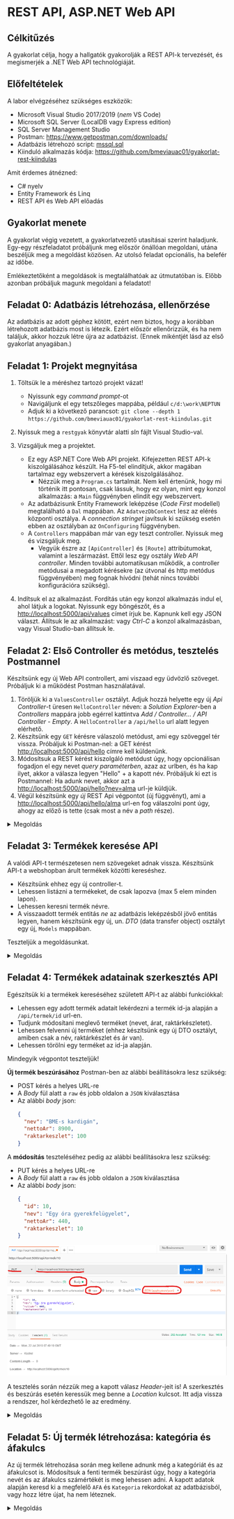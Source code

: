 # REST API, ASP.NET Web API

## Célkitűzés

A gyakorlat célja, hogy a hallgatók gyakorolják a REST API-k tervezését, és megismerjék a .NET Web API technológiáját.

## Előfeltételek

A labor elvégzéséhez szükséges eszközök:

- Microsoft Visual Studio 2017/2019 (_nem_ VS Code)
- Microsoft SQL Server (LocalDB vagy Express edition)
- SQL Server Management Studio
- Postman: <https://www.getpostman.com/downloads/>
- Adatbázis létrehozó script: [mssql.sql](https://raw.githubusercontent.com/bmeviauac01/gyakorlatok/master/mssql.sql)
- Kiinduló alkalmazás kódja: <https://github.com/bmeviauac01/gyakorlat-rest-kiindulas>

Amit érdemes átnézned:

- C# nyelv
- Entity Framework és Linq
- REST API és Web API előadás

## Gyakorlat menete

A gyakorlat végig vezetett, a gyakorlatvezető utasításai szerint haladjunk. Egy-egy részfeladatot próbáljunk meg először önállóan megoldani, utána beszéljük meg a megoldást közösen. Az utolsó feladat opcionális, ha belefér az időbe.

Emlékeztetőként a megoldások is megtalálhatóak az útmutatóban is. Előbb azonban próbáljuk magunk megoldani a feladatot!

## Feladat 0: Adatbázis létrehozása, ellenőrzése

Az adatbázis az adott géphez kötött, ezért nem biztos, hogy a korábban létrehozott adatbázis most is létezik. Ezért először ellenőrizzük, és ha nem találjuk, akkor hozzuk létre újra az adatbázist. (Ennek mikéntjét lásd az első gyakorlat anyagában.)

## Feladat 1: Projekt megnyitása

1. Töltsük le a méréshez tartozó projekt vázat!

   - Nyissunk egy _command prompt_-ot
   - Navigáljunk el egy tetszőleges mappába, például `c/d:\work\NEPTUN`
   - Adjuk ki a következő parancsot: `git clone --depth 1 https://github.com/bmeviauac01/gyakorlat-rest-kiindulas.git`

1. Nyissuk meg a `restgyak` könyvtár alatti _sln_ fájlt Visual Studio-val.

1. Vizsgáljuk meg a projektet.

   - Ez egy ASP.NET Core Web API projekt. Kifejezetten REST API-k kiszolgálásához készült. Ha F5-tel elindítjuk, akkor magában tartalmaz egy webszervert a kérések kiszolgálásához.
     - Nézzük meg a `Program.cs` tartalmát. Nem kell értenünk, hogy mi történik itt pontosan, csak lássuk, hogy ez olyan, mint egy konzol alkalmazás: a `Main` függvényben elindít egy webszervert.
   - Az adatbázisunk Entity Framework leképzése (_Code First_ modellel) megtalálható a `Dal` mappában. Az `AdatvezDbContext` lesz az elérés központi osztálya. A _connection stringet_ javítsuk ki szükség esetén ebben az osztályban az `OnConfiguring` függvényben.
   - A `Controllers` mappában már van egy teszt controller. Nyissuk meg és vizsgáljuk meg.
     - Vegyük észre az `[ApiController]` és `[Route]` attribútumokat, valamint a leszármazást. Ettől lesz egy osztály _Web API controller_. Minden további automatikusan működik, a controller metódusai a megadott kérésekre (az útvonal és http metódus függvényében) meg fognak hívódni (tehát nincs további konfigurációra szükség).

1. Indítsuk el az alkalmazást. Fordítás után egy konzol alkalmazás indul el, ahol látjuk a logokat. Nyissunk egy böngészőt, és a <http://localhost:5000/api/values> címet írjuk be. Kapnunk kell egy JSON választ. Állítsuk le az alkalmazást: vagy _Ctrl-C_ a konzol alkalmazásban, vagy Visual Studio-ban állítsuk le.

## Feladat 2: Első Controller és metódus, tesztelés Postmannel

Készítsünk egy új Web API controllert, ami viszaad egy üdvözlő szöveget. Próbáljuk ki a működést Postman használatával.

1. Töröljük ki a `ValuesController` osztályt. Adjuk hozzá helyette egy új _Api Controller_-t üresen `HelloController` néven: a _Solution Explorer_-ben a _Controllers_ mappára jobb egérrel kattintva _Add / Controller... / API Controller - Empty_. A `HelloController` a `/api/hello` url alatt legyen elérhető.
1. Készítsünk egy `GET` kérésre válaszoló metódust, ami egy szöveggel tér vissza. Próbáljuk ki Postman-nel: a GET kérést <http://localhost:5000/api/hello> címre kell küldenünk.
1. Módosítsuk a REST kérést kiszolgáló metódust úgy, hogy opcionálisan fogadjon el egy nevet _query paraméterben_, azaz az urlben, és ha kap ilyet, akkor a válasza legyen "Hello" + a kapott név. Próbáljuk ki ezt is Postmannel: Ha adunk nevet, akkor azt a <http://localhost:5000/api/hello?nev=alma> url-je küldjük.
1. Végül készítsünk egy _új_ REST Api végpontot (új függvényt), ami a <http://localhost:5000/api/hello/alma> url-en fog válaszolni pont úgy, ahogy az előző is tette (csak most a név a _path_ része).

<details><summary markdown="span">Megoldás</summary>

```csharp
[Route("api/hello")]
[ApiController]
public class HelloController : ControllerBase
{
    // 2. alfeladat
    //[HttpGet]
    //public ActionResult<string> Hello()
    //{
    //    return "Hello név nélküli!";
    //}

    // 3. alfeladat
    [HttpGet]
    public ActionResult<string> Hello([FromQuery] string nev)
    {
        if(string.IsNullOrEmpty(nev))
            return "Hello név nélküli!";
        else
            return "Hello " + nev;
    }

    // 4. alfeladat
    [HttpGet]
    [Route("{nev}")] // a route-ban a {} közötti név meg kell egyezzen a paraméter nevével
    public ActionResult<string> Szia(string nev)
    {
        return "Szia " + nev;
    }
}
```

Foglaljuk össze, mi kell ahhoz, hogy egy WebAPI végpontot készítsünk:

- Leszármazni a `ControllerBase`-ből és az `[ApiController]` attribútumot rátenni az osztályra.
- Megadni a route-ot, akár az osztályon, akár a metóduson (vagy mindkettőn) a `[Route]` attribútummal.
- Megfelelő formájú metódust készíteni (pl. visszatérési érték, paraméterek).
- Megadni, milyen http kérésre válaszol a végpont a megfelelő `[Http*]` attribútummal.

</details>

## Feladat 3: Termékek keresése API

A valódi API-t természetesen nem szövegeket adnak vissza. Készítsünk API-t a webshopban árult termékek közötti kereséshez.

- Készítsünk ehhez egy új controller-t.
- Lehessen listázni a termékeket, de csak lapozva (max 5 elem minden lapon).
- Lehessen keresni termék névre.
- A visszaadott termék entitás _ne_ az adatbázis leképzésből jövő entitás legyen, hanem készítsünk egy új, un. _DTO_ (data transfer object) osztályt egy új, `Models` mappában.

Teszteljük a megoldásunkat.

<details><summary markdown="span">Megoldás</summary>

```csharp
// *********************************
// Models/Termek.cs

namespace restgyak.Models
{
    public class Termek
    {
        public Termek(int id, string nev, double? nettoAr, int? raktarkeszlet)
        {
            Id = id;
            Nev = nev;
            NettoAr = nettoAr;
            Raktarkeszlet = raktarkeszlet;
        }

        // Csak a lenyeges tulajdonsagokat tartalmazza, pl. az adatbazis kulso kulcsokat nem.
        // Ertekadas csak a konstruktoron keresztul lehetseges, ezzel jelezve, hogy a peldany
        // egy pillanatkep alapjan jon letre, es nem modosithato.

        public int Id { get; private set; }
        public string Nev { get; private set; }
        public double? NettoAr { get; private set; }
        public int? Raktarkeszlet { get; private set; }
    }
}



// *********************************
// Controllers/TermekController.cs

using System.Linq;
using Microsoft.AspNetCore.Mvc;

namespace restgyak.Controllers
{
    [Route("api/termek")] // adjunk meg explicit urlt inkabb
    [ApiController]
    public class TermekController : ControllerBase
    {
        private readonly Dal.AdatvezDbContext dbContext;

        // Az adatbazist igy kaphatjuk meg. A kornyezet adja a Dependency Injection szolgaltatast.
        // A DbContext automatikusan megszunik, amikor a controller megszunik: a lekerdezes vegen.
        public TermekController(Dal.AdatvezDbContext dbContext)
        {
            this.dbContext = dbContext;
        }

        [HttpGet]
        public ActionResult<Models.Termek[]> List([FromQuery] string search = null, [FromQuery] int from = 0)
        {
            IQueryable<Dal.Termek> szurtLista;

            if (string.IsNullOrEmpty(search)) // ha nincs nev alapu kereses, az osszes termek
                szurtLista = dbContext.Termek;
            else // nev alapjan kereses
                szurtLista = dbContext.Termek.Where(dbTermek => dbTermek.Nev.Contains(search));

            return szurtLista
                    .Skip(from) // lapozashoz: hanyadik termektol kezdve
                    .Take(5) // egy lapon max 5 termek
                    .Select(dbTermek => new Models.Termek(dbTermek.Id, dbTermek.Nev, dbTermek.NettoAr, dbTermek.Raktarkeszlet)) // adatbazis entitas -> DTO
                    .ToArray(); // a fenti IQueryable kiertekelesesen kieroltetese, kulonben hibara futnank
        }
    }
}
```

Vegyük észre, hogy a JSON sorosítással nem kellett foglalkoznunk. Az API csak entitást ad vissza. A sorosításról automatikusan gondoskodik a keretrendszer.

Lapozást azért érdemes beiktatni, hogy korlátozzuk a visszaadott választ (ahogy a felhasználói felületeken is szokás lapozni). Erre tipikus megoldás ez a "-tól" jellegű megoldás.

A metódus eredménye a `ToArray`-t megelőzően egy `IQueryable`. Emlékezzünk arra, hogy az `IQueryable` nem tartalmazza az eredményt, az csak egy leíró. Ha nem lenne a végén `ToArray`, akkor hibára futna az alkalmazás, mert amikor a JSON sorosítás elkezdené iterálni a gyűjteményt, már egy megszűnt adatbázis kapcsolaton próbálna dolgozni. A WebAPI végpontokból soha ne adjunk emiatt `IQueryable` vagy `IEnumerable` visszatérési értéket!

</details>

## Feladat 4: Termékek adatainak szerkesztés API

Egészítsük ki a termékek kereséséhez született API-t az alábbi funkciókkal:

- Lehessen egy adott termék adatait lekérdezni a termék id-ja alapján a `/api/termek/id` url-en.
- Tudjunk módosítani meglevő terméket (nevet, árat, raktárkészletet).
- Lehessen felvenni új terméket (ehhez készítsünk egy új DTO osztályt, amiben csak a név, raktárkészlet és ár van).
- Lehessen törölni egy terméket az id-ja alapján.

Mindegyik végpontot teszteljük!

**Új termék beszúrásához** Postman-ben az alábbi beállításokra lesz szükség:

- POST kérés a helyes URL-re
- A _Body_ fül alatt a `raw` és jobb oldalon a `JSON` kiválasztása
- Az alábbi _body_ json:
  ```json
  {
    "nev": "BME-s kardigán",
    "nettoAr": 8900,
    "raktarkeszlet": 100
  }
  ```

A **módosítás** teszteléséhez pedig az alábbi beállításokra lesz szükség:

- PUT kérés a helyes URL-re
- A _Body_ fül alatt a `raw` és jobb oldalon a `JSON` kiválasztása
- Az alábbi _body_ json:
  ```json
  {
    "id": 10,
    "nev": "Egy óra gyerekfelügyelet",
    "nettoAr": 440,
    "raktarkeszlet": 10
  }
  ```

![Postman PUT kérés](images/postman-put-query.png)

A tesztelés során nézzük meg a kapott válasz _Header_-jeit is! A szerkesztés és beszúrás esetén keressük meg benne a _Location_ kulcsot. Itt adja vissza a rendszer, hol kérdezhető le az eredmény.

<details><summary markdown="span">Megoldás</summary>

```csharp
// *********************************
// Models/UjTermek.cs

namespace restgyak.Models
{
    public class UjTermek
    {
        public UjTermek(string nev, double? nettoAr, int? raktarkeszlet)
        {
            Nev = nev;
            NettoAr = nettoAr;
            Raktarkeszlet = raktarkeszlet;
        }

        public string Nev { get; private set; }
        public double? NettoAr { get; private set; }
        public int? Raktarkeszlet { get; private set; }
    }
}



// *********************************
// Models/TermekController.cs
namespace restgyak.Controllers
{
    [Route("api/termek")] // adjunk meg explicit urlt inkabb
    [ApiController]
    public class TermekController : ControllerBase
    {
        // ...

        // GET api/termek/id
        [HttpGet]
        [Route("{id}")]
        public ActionResult<Models.Termek> Get(int id)
        {
            var dbTermek = dbContext.Termek.SingleOrDefault(t => t.Id == id);

            if (dbTermek == null)
                return NotFound(); // helyes http valasz, ha nem talalhato a keresett elem
            else
                return new Models.Termek(dbTermek.Id, dbTermek.Nev, dbTermek.NettoAr, dbTermek.Raktarkeszlet); // siker eseten visszaadjuk az adatot magat
        }

        // PUT api/termek/id
        [HttpPut]
        [Route("{id}")]
        public ActionResult Modify([FromBody] Models.Termek valtozas)
        {
            var dbTermek = dbContext.Termek.SingleOrDefault(t => t.Id == valtozas.Id);

            if (dbTermek == null)
                return NotFound();

            // modositasok elvegzese
            dbTermek.Nev = valtozas.Nev;
            dbTermek.NettoAr = valtozas.NettoAr;
            dbTermek.Raktarkeszlet = valtozas.Raktarkeszlet;

            // mentes az adatbazisban
            dbContext.SaveChanges();

            return AcceptedAtAction(nameof(Get)); // 202 Accepted valasz
        }

        // POST api/termek
        [HttpPost]
        public ActionResult Create([FromBody] Models.UjTermek uj)
        {
            var dbTermek = new Dal.Termek()
            {
                Nev = uj.Nev,
                NettoAr = uj.NettoAr,
                Raktarkeszlet = uj.Raktarkeszlet,
                KategoriaId = 1, // nem szep, ideiglenes megoldas
                Afaid = 1 // nem szep, ideiglenes megoldas
            };

            // mentes az adatbazisba
            dbContext.Termek.Add(dbTermek);
            dbContext.SaveChanges();

            return CreatedAtAction(nameof(Get), new { id = dbTermek.Id }, new Models.Termek(dbTermek.Id, dbTermek.Nev, dbTermek.NettoAr, dbTermek.Raktarkeszlet)); // igy mondjuk meg, hol kerdezheto le a beszurl elem
        }

        // DELETE api/termek/id
        [HttpDelete]
        [Route("{id}")]
        public ActionResult Delete(int id)
        {
            var dbTermek = dbContext.Termek.SingleOrDefault(t => t.Id == id);

            if (dbTermek == null)
                return NotFound();

            dbContext.Termek.Remove(dbTermek);
            return Ok(); // a torles sikeresseget jelezzuk a 200 ok valasszal
        }
    }
}
```

</details>

## Feladat 5: Új termék létrehozása: kategória és áfakulcs

Az új termék létrehozása során meg kellene adnunk még a kategóriát és az áfakulcsot is. Módosítsuk a fenti termék beszúrást úgy, hogy a kategória nevét és az áfakulcs számértékét is meg lehessen adni. A kapott adatok alapján keresd ki a megfelelő `AFA` és `Kategoria` rekordokat az adatbázisból, vagy hozz létre újat, ha nem léteznek.

<details><summary markdown="span">Megoldás</summary>

```csharp
[HttpPost]
public ActionResult Create([FromBody] Models.UjTermek uj)
{
    var dbAfa = dbContext.Afa.FirstOrDefault(a => a.Kulcs == uj.AfaKulcs);
    if (dbAfa == null)
        dbAfa = new Dal.Afa() { Kulcs = uj.AfaKulcs };

    var dbKat = dbContext.Kategoria.FirstOrDefault(k => k.Nev == uj.KategoriaNev);
    if (dbKat == null)
        dbKat = new Dal.Kategoria() { Nev = uj.KategoriaNev };

    var dbTermek = new Dal.Termek()
    {
        Nev = uj.Nev,
        NettoAr = uj.NettoAr,
        Raktarkeszlet = uj.Raktarkeszlet,
        Kategoria = dbKat,
        Afa = dbAfa
    };

    // mentes az adatbazisba
    dbContext.Termek.Add(dbTermek);
    dbContext.SaveChanges();

    return CreatedAtAction(nameof(Get), new { id = dbTermek.Id }, new Models.Termek(dbTermek.Id, dbTermek.Nev, dbTermek.NettoAr, dbTermek.Raktarkeszlet)); // igy mondjuk meg, hol kerdezheto le a beszurl elem
}
```

</details>
